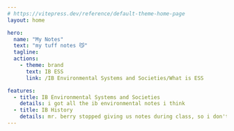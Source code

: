 ```yaml
---
# https://vitepress.dev/reference/default-theme-home-page
layout: home

hero:
  name: "My Notes"
  text: "my tuff notes 😼"
  tagline: 
  actions:
    - theme: brand
      text: IB ESS
      link: /IB Environmental Systems and Societies/What is ESS

features:
  - title: IB Environmental Systems and Societies
    details: i got all the ib environmental notes i think
  - title: IB History
    details: mr. berry stopped giving us notes during class, so i don't write them down anymore. lazy
---
```


